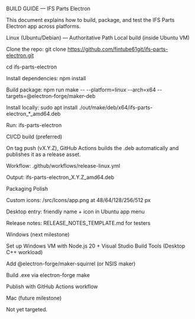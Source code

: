 BUILD GUIDE — IFS Parts Electron

This document explains how to build, package, and test the IFS Parts Electron app across platforms.

Linux (Ubuntu/Debian) — Authoritative Path
Local build (inside Ubuntu VM)

Clone the repo:
git clone https://github.com/fintube61git/ifs-parts-electron.git

cd ifs-parts-electron

Install dependencies:
npm install

Build package:
npm run make -- --platform=linux --arch=x64 --targets=@electron-forge/maker-deb

Install locally:
sudo apt install ./out/make/deb/x64/ifs-parts-electron_*_amd64.deb

Run:
ifs-parts-electron

CI/CD build (preferred)

On tag push (vX.Y.Z), GitHub Actions builds the .deb automatically and publishes it as a release asset.

Workflow: .github/workflows/release-linux.yml

Output: ifs-parts-electron_X.Y.Z_amd64.deb

Packaging Polish

Custom icons: /src/Icons/app.png at 48/64/128/256/512 px

Desktop entry: friendly name + icon in Ubuntu app menu

Release notes: RELEASE_NOTES_TEMPLATE.md for testers

Windows (next milestone)

Set up Windows VM with Node.js 20 + Visual Studio Build Tools (Desktop C++ workload)

Add @electron-forge/maker-squirrel (or NSIS maker)

Build .exe via electron-forge make

Publish with GitHub Actions workflow

Mac (future milestone)

Not yet targeted.